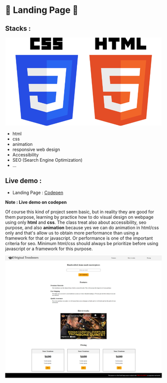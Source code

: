 # 🚀 Landing Page  🚀

## Stacks :
<div align="center">

![Alt text](./../html_css_logo.png "logo")
</div>

* html
* css
* animation
* responsive web design
* Accessibility
* SEO (Search Engine Optimization)
* ...

## Live demo :
* Landing Page : [Codepen](https://codepen.io/xavier-pierre-dev/pen/GRWWxeZ "live demo")


__Note : Live demo on codepen__
  
Of course this kind of project seem basic, but in reality they are good for them purpose, learning by practice how to do visual design on webpage using only __html__ and __css__. The class treat also about accessibility, seo purpose, and also __animation__ because yes we can do animation in html/css only and that's allow us to obtain more performance than using a framework for that or javascript. Or performance is one of the important criteria for seo. Minimum html/css should always be prioritize before using javascript or a framework for this purpose. 

<div align="center">

![Alt text](./website.jpeg "screenshot")
</div>